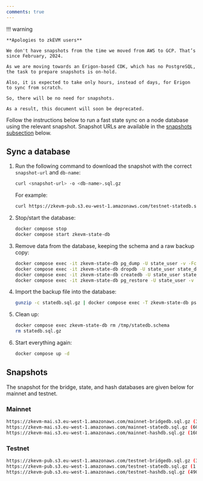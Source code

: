 ```yaml
---
comments: true
---
```


!!! warning
    
    **Apologies to zkEVM users**

    We don't have snapshots from the time we moved from AWS to GCP. That’s since February, 2024.

    As we are moving towards an Erigon-based CDK, which has no PostgreSQL, the task to prepare snapshots is on-hold.

    Also, it is expected to take only hours, instead of days, for Erigon to sync from scratch.

    So, there will be no need for snapshots.

    As a result, this document will soon be deprecated.

    
Follow the instructions below to run a fast state sync on a node database using the relevant snapshot. Snapshot URLs are available in the [snapshots subsection](#snapshots) below.

## Sync a database

1. Run the following command to download the snapshot with the correct `snapshot-url` and `db-name`:

    ```sh
    curl <snapshot-url> -o <db-name>.sql.gz
    ```

    For example: 

    ```sh
    curl https://zkevm-pub.s3.eu-west-1.amazonaws.com/testnet-statedb.sql.gz -o statedb.sql.gz
    ```

2. Stop/start the database:
    
    ```sh
    docker compose stop
    docker compose start zkevm-state-db
    ```

3. Remove data from the database, keeping the schema and a raw backup copy:

    ```sh
    docker compose exec -it zkevm-state-db pg_dump -U state_user -v -Fc -s -f /tmp/statedb.schema state_db
    docker compose exec -it zkevm-state-db dropdb -U state_user state_db
    docker compose exec -it zkevm-state-db createdb -U state_user state_db
    docker compose exec -it zkevm-state-db pg_restore -U state_user -v -d state_db /tmp/statedb.schema
    ```

4. Import the backup file into the database:

    ```sh
    gunzip -c statedb.sql.gz | docker compose exec -T zkevm-state-db psql -U state_user -d state_db
    ```

5. Clean up:

    ```sh
    docker compose exec zkevm-state-db rm /tmp/statedb.schema
    rm statedb.sql.gz
    ```
    
6. Start everything again:

    ```sh
    docker compose up -d
    ```

## Snapshots

The snapshot for the bridge, state, and hash databases are given below for mainnet and testnet.

### Mainnet

```bash
https://zkevm-mai.s3.eu-west-1.amazonaws.com/mainnet-bridgedb.sql.gz (315MB)
https://zkevm-mai.s3.eu-west-1.amazonaws.com/mainnet-statedb.sql.gz (6GB)
https://zkevm-mai.s3.eu-west-1.amazonaws.com/mainnet-hashdb.sql.gz (160GB)
```

### Testnet

```bash
https://zkevm-pub.s3.eu-west-1.amazonaws.com/testnet-bridgedb.sql.gz (312MB)
https://zkevm-pub.s3.eu-west-1.amazonaws.com/testnet-statedb.sql.gz (1.9GB)
https://zkevm-pub.s3.eu-west-1.amazonaws.com/testnet-hashdb.sql.gz (49GB)
```
